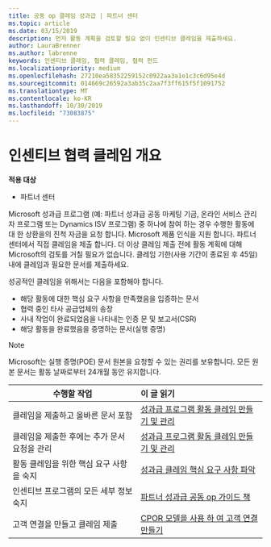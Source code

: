 ```yaml
---
title: 공동 op 클레임 성과급 | 파트너 센터
ms.topic: article
ms.date: 03/15/2019
description: 먼저 활동 계획을 검토할 필요 없이 인센티브 클레임을 제출하세요.
author: LauraBrenner
ms.author: labrenne
keywords: 인센티브 클레임, 협력 클레임, 협력 펀드
ms.localizationpriority: medium
ms.openlocfilehash: 27210ea58352259152c0922aa3a1e1c3c6d95e4d
ms.sourcegitcommit: 014669c26592a3ab35c2aa7f3ff615f5f1091752
ms.translationtype: MT
ms.contentlocale: ko-KR
ms.lasthandoff: 10/30/2019
ms.locfileid: "73083875"
---
```

# <a name="incentives-co-op-claims-overview"></a>인센티브 협력 클레임 개요

**적용 대상**

- 파트너 센터

Microsoft 성과급 프로그램 (예: 파트너 성과급 공동 마케팅 기금, 온라인 서비스 관리자 프로그램 또는 Dynamics ISV 프로그램) 중 하나에 참여 하는 경우 수행한 활동에 대 한 상환을의 진척 자금을 요청 합니다. Microsoft 제품 인식을 지원 합니다. 파트너 센터에서 직접 클레임을 제출 합니다. 더 이상 클레임 제출 전에 활동 계획에 대해 Microsoft의 검토를 거칠 필요가 없습니다. 클레임 기한(사용 기간이 종료된 후 45일) 내에 클레임과 필요한 문서를 제출하세요. 

성공적인 클레임을 위해서는 다음을 포함해야 합니다.

- 해당 활동에 대한 핵심 요구 사항을 만족했음을 입증하는 문서
- 협력 중인 타사 공급업체의 송장
- 사내 작업이 완료되었음을 나타내는 인증 문 및 보고서(CSR)
- 해당 활동을 완료했음을 증명하는 문서(실행 증명) 

>[!NOTE]
>Microsoft는 실행 증명(POE) 문서 원본을 요청할 수 있는 권리를 보유합니다. 모든 원본 문서는 활동 날짜로부터 24개월 동안 유지합니다. 

|**수행할 작업**   |**이 글 읽기**   |
|-----------------|:--------------------------------------|
|클레임을 제출하고 올바른 문서 포함|[성과급 프로그램 활동 클레임 만들기 및 관리](create-incentives-claims.md)|
|클레임을 제출한 후에는 추가 문서 요청을 관리|[성과급 프로그램 활동 클레임 만들기 및 관리](create-incentives-claims.md)  |
|활동 클레임을 위한 핵심 요구 사항을 숙지|[성과급 클레임 핵심 요구 사항 파악](core-requirements.md)   |
|인센티브 프로그램의 모든 세부 정보 숙지|[파트너 성과급 공동 op 가이드 책](https://assets.microsoft.com/coop-guidebook.pdf)
|고객 연결을 만들고 클레임 제출 |[CPOR 모델을 사용 하 여 고객 연결 만들기](submit-osa-claim.md)|
                                                                                 
                                   
